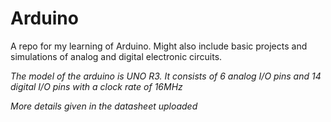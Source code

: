 # Arduino
A repo for my learning of Arduino. Might also include basic projects and simulations of analog and digital electronic circuits.

*The model of the arduino is UNO R3. It consists of 6 analog I/O pins and 14 digital I/O pins with a clock rate of 16MHz*

*More details given in the datasheet uploaded*
